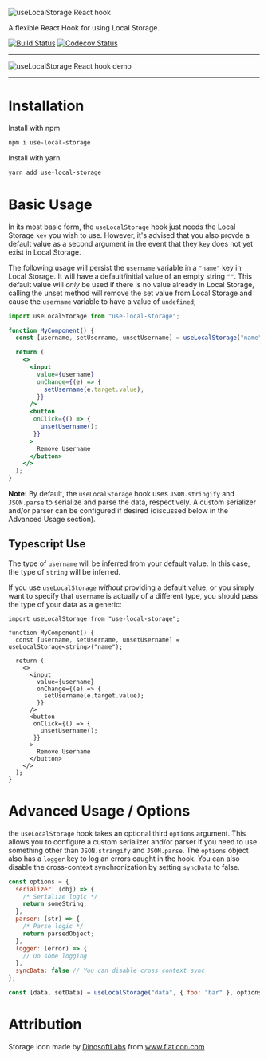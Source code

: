 ![useLocalStorage React hook](https://raw.githubusercontent.com/nas5w/use-local-storage/master/uls-logo.png)

A flexible React Hook for using Local Storage.

[![Build Status](https://travis-ci.org/nas5w/use-local-storage.svg?branch=master)](https://travis-ci.org/nas5w/use-local-storage) [![Codecov Status](https://codecov.io/gh/nas5w/use-local-storage/branch/master/graph/badge.svg)](https://codecov.io/gh/nas5w/use-local-storage/branch/master)

<hr />

![useLocalStorage React hook demo](https://raw.githubusercontent.com/nas5w/use-local-storage/master/uls-demo.gif)

<hr />

# Installation

Install with npm

```bash
npm i use-local-storage
```

Install with yarn

```bash
yarn add use-local-storage
```

# Basic Usage

In its most basic form, the `useLocalStorage` hook just needs the Local Storage `key` you wish to use. However, it's advised that you also provde a default value as a second argument in the event that they `key` does not yet exist in Local Storage.

The following usage will persist the `username` variable in a `"name"` key in Local Storage. It will have a default/initial value of an empty string `""`. This default value will _only_ be used if there is no value already in Local Storage, calling the unset method will remove the set value from Local Storage and cause the `username` variable to have a value of `undefined`;
```jsx
import useLocalStorage from "use-local-storage";

function MyComponent() {
  const [username, setUsername, unsetUsername] = useLocalStorage("name", "");

  return (
    <>
      <input
        value={username}
        onChange={(e) => {
          setUsername(e.target.value);
        }}
      />
      <button 
       onClick={() => {
         unsetUsername();
       }}
      >
        Remove Username
      </button>
    </>
  );
}
```

**Note:** By default, the `useLocalStorage` hook uses `JSON.stringify` and `JSON.parse` to serialize and parse the data, respectively. A custom serializer and/or parser can be configured if desired (discussed below in the Advanced Usage section).

## Typescript Use

The type of `username` will be inferred from your default value. In this case, the type of `string` will be inferred.

If you use `useLocalStorage` _without_ providing a default value, or you simply want to specify that `username` is actually of a different type, you should pass the type of your data as a generic:

```tsx
import useLocalStorage from "use-local-storage";

function MyComponent() {
  const [username, setUsername, unsetUsername] = useLocalStorage<string>("name");

  return (
    <>
      <input
        value={username}
        onChange={(e) => {
          setUsername(e.target.value);
        }}
      />
      <button 
       onClick={() => {
         unsetUsername();
       }}
      >
        Remove Username
      </button>
    </>
  );
}
```

# Advanced Usage / Options

the `useLocalStorage` hook takes an optional third `options` argument. This allows you to configure a custom serializer and/or parser if you need to use something other than `JSON.stringify` and `JSON.parse`. The `options` object also has a `logger` key to log an errors caught in the hook. You can also disable the cross-context synchronization by setting `syncData` to false.

```javascript
const options = {
  serializer: (obj) => {
    /* Serialize logic */
    return someString;
  },
  parser: (str) => {
    /* Parse logic */
    return parsedObject;
  },
  logger: (error) => {
    // Do some logging
  },
  syncData: false // You can disable cross context sync
};

const [data, setData] = useLocalStorage("data", { foo: "bar" }, options);
```

# Attribution

<div>Storage icon made by <a href="https://www.flaticon.com/authors/dinosoftlabs" title="DinosoftLabs">DinosoftLabs</a> from <a href="https://www.flaticon.com/" title="Flaticon">www.flaticon.com</a></div>
